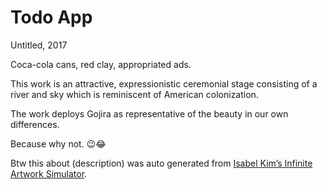 
# Todo App

Untitled, 2017

Coca-cola cans, red clay, appropriated ads.

This work is an attractive, expressionistic ceremonial stage consisting of a river and sky which is reminiscent of American colonization. 

The work deploys Gojira as representative of the beauty in our own differences.

Because why not. 😉😂

Btw this about (description) was auto generated from [Isabel Kim’s Infinite Artwork Simulator](http://isabel.kim/infiniteartwork/).